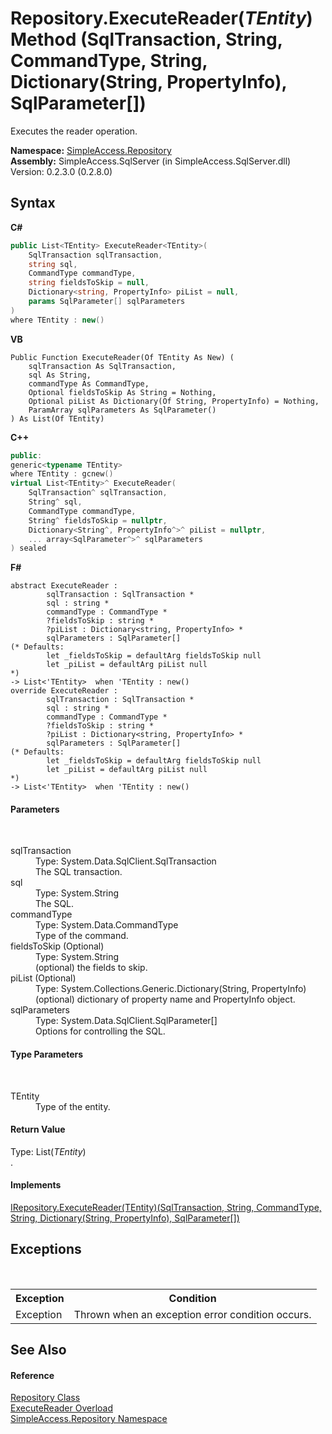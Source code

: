 # Repository.ExecuteReader(*TEntity*) Method (SqlTransaction, String, CommandType, String, Dictionary(String, PropertyInfo), SqlParameter[])
 

Executes the reader operation.

**Namespace:**&nbsp;<a href="N_SimpleAccess_Repository">SimpleAccess.Repository</a><br />**Assembly:**&nbsp;SimpleAccess.SqlServer (in SimpleAccess.SqlServer.dll) Version: 0.2.3.0 (0.2.8.0)

## Syntax

**C#**<br />
``` C#
public List<TEntity> ExecuteReader<TEntity>(
	SqlTransaction sqlTransaction,
	string sql,
	CommandType commandType,
	string fieldsToSkip = null,
	Dictionary<string, PropertyInfo> piList = null,
	params SqlParameter[] sqlParameters
)
where TEntity : new()

```

**VB**<br />
``` VB
Public Function ExecuteReader(Of TEntity As New) ( 
	sqlTransaction As SqlTransaction,
	sql As String,
	commandType As CommandType,
	Optional fieldsToSkip As String = Nothing,
	Optional piList As Dictionary(Of String, PropertyInfo) = Nothing,
	ParamArray sqlParameters As SqlParameter()
) As List(Of TEntity)
```

**C++**<br />
``` C++
public:
generic<typename TEntity>
where TEntity : gcnew()
virtual List<TEntity>^ ExecuteReader(
	SqlTransaction^ sqlTransaction, 
	String^ sql, 
	CommandType commandType, 
	String^ fieldsToSkip = nullptr, 
	Dictionary<String^, PropertyInfo^>^ piList = nullptr, 
	... array<SqlParameter^>^ sqlParameters
) sealed
```

**F#**<br />
``` F#
abstract ExecuteReader : 
        sqlTransaction : SqlTransaction * 
        sql : string * 
        commandType : CommandType * 
        ?fieldsToSkip : string * 
        ?piList : Dictionary<string, PropertyInfo> * 
        sqlParameters : SqlParameter[] 
(* Defaults:
        let _fieldsToSkip = defaultArg fieldsToSkip null
        let _piList = defaultArg piList null
*)
-> List<'TEntity>  when 'TEntity : new()
override ExecuteReader : 
        sqlTransaction : SqlTransaction * 
        sql : string * 
        commandType : CommandType * 
        ?fieldsToSkip : string * 
        ?piList : Dictionary<string, PropertyInfo> * 
        sqlParameters : SqlParameter[] 
(* Defaults:
        let _fieldsToSkip = defaultArg fieldsToSkip null
        let _piList = defaultArg piList null
*)
-> List<'TEntity>  when 'TEntity : new()
```


#### Parameters
&nbsp;<dl><dt>sqlTransaction</dt><dd>Type: System.Data.SqlClient.SqlTransaction<br />The SQL transaction.</dd><dt>sql</dt><dd>Type: System.String<br />The SQL.</dd><dt>commandType</dt><dd>Type: System.Data.CommandType<br />Type of the command.</dd><dt>fieldsToSkip (Optional)</dt><dd>Type: System.String<br />(optional) the fields to skip.</dd><dt>piList (Optional)</dt><dd>Type: System.Collections.Generic.Dictionary(String, PropertyInfo)<br />(optional) dictionary of property name and PropertyInfo object.</dd><dt>sqlParameters</dt><dd>Type: System.Data.SqlClient.SqlParameter[]<br />Options for controlling the SQL.</dd></dl>

#### Type Parameters
&nbsp;<dl><dt>TEntity</dt><dd>Type of the entity.</dd></dl>

#### Return Value
Type: List(*TEntity*)<br />.

#### Implements
<a href="M_SimpleAccess_Repository_IRepository_ExecuteReader__1">IRepository.ExecuteReader(TEntity)(SqlTransaction, String, CommandType, String, Dictionary(String, PropertyInfo), SqlParameter[])</a><br />

## Exceptions
&nbsp;<table><tr><th>Exception</th><th>Condition</th></tr><tr><td>Exception</td><td>Thrown when an exception error condition occurs.</td></tr></table>

## See Also


#### Reference
<a href="T_SimpleAccess_Repository_Repository">Repository Class</a><br /><a href="Overload_SimpleAccess_Repository_Repository_ExecuteReader">ExecuteReader Overload</a><br /><a href="N_SimpleAccess_Repository">SimpleAccess.Repository Namespace</a><br />